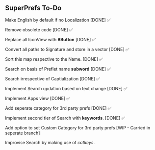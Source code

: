 ## SuperPrefs To-Do

Make English by default if no Localization [DONE] ✅

Remove obsolete code [DONE] ✅

Replace all IconView with **BButton** [DONE] ✅

Convert all paths to Signature and store in a vector [DONE] ✅

Sort this map respective to the Name. [DONE] ✅

Search on basis of Preflet name **subword** [DONE] ✅

Search irrespective of Captialization [DONE] ✅

Implement Search updation based on text change [DONE] ✅

Implement Apps view [DONE] ✅

Add seperate category for 3rd party prefs [DONE] ✅

Implement second tier of Search with **keywords**. [DONE] ✅

Add option to set Custom Category for 3rd party prefs [WIP - Carried in seperate branch]

Improvise Search by making use of *catkeys*.
